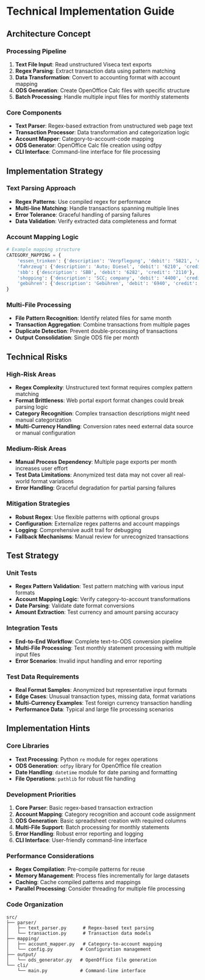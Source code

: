 # Technical Implementation Guide

## Architecture Concept

### Processing Pipeline
1. **Text File Input**: Read unstructured Viseca text exports
2. **Regex Parsing**: Extract transaction data using pattern matching
3. **Data Transformation**: Convert to accounting format with account mapping
4. **ODS Generation**: Create OpenOffice Calc files with specific structure
5. **Batch Processing**: Handle multiple input files for monthly statements

### Core Components
- **Text Parser**: Regex-based extraction from unstructured web page text
- **Transaction Processor**: Data transformation and categorization logic
- **Account Mapper**: Category-to-account-code mapping
- **ODS Generator**: OpenOffice Calc file creation using odfpy
- **CLI Interface**: Command-line interface for file processing

## Implementation Strategy

### Text Parsing Approach
- **Regex Patterns**: Use compiled regex for performance
- **Multi-line Matching**: Handle transactions spanning multiple lines
- **Error Tolerance**: Graceful handling of parsing failures
- **Data Validation**: Verify extracted data completeness and format

### Account Mapping Logic
```python
# Example mapping structure
CATEGORY_MAPPING = {
    'essen_trinken': {'description': 'Verpflegung', 'debit': '5821', 'credit': '2110'},
    'fahrzeug': {'description': 'Auto; Diesel', 'debit': '6210', 'credit': '2110'},
    'sbb': {'description': 'SBB', 'debit': '6282', 'credit': '2110'},
    'shopping': {'description': 'SCC; company', 'debit': '4400', 'credit': '2110'},
    'gebühren': {'description': 'Gebühren', 'debit': '6940', 'credit': '2110'},
}
```

### Multi-File Processing
- **File Pattern Recognition**: Identify related files for same month
- **Transaction Aggregation**: Combine transactions from multiple pages
- **Duplicate Detection**: Prevent double-processing of transactions
- **Output Consolidation**: Single ODS file per month

## Technical Risks

### High-Risk Areas
- **Regex Complexity**: Unstructured text format requires complex pattern matching
- **Format Brittleness**: Web portal export format changes could break parsing logic
- **Category Recognition**: Complex transaction descriptions might need manual categorization
- **Multi-Currency Handling**: Conversion rates need external data source or manual configuration

### Medium-Risk Areas
- **Manual Process Dependency**: Multiple page exports per month increases user effort
- **Test Data Limitations**: Anonymized test data may not cover all real-world format variations
- **Error Handling**: Graceful degradation for partial parsing failures

### Mitigation Strategies
- **Robust Regex**: Use flexible patterns with optional groups
- **Configuration**: Externalize regex patterns and account mappings
- **Logging**: Comprehensive audit trail for debugging
- **Fallback Mechanisms**: Manual review for unrecognized transactions

## Test Strategy

### Unit Tests
- **Regex Pattern Validation**: Test pattern matching with various input formats
- **Account Mapping Logic**: Verify category-to-account transformations
- **Date Parsing**: Validate date format conversions
- **Amount Extraction**: Test currency and amount parsing accuracy

### Integration Tests
- **End-to-End Workflow**: Complete text-to-ODS conversion pipeline
- **Multi-File Processing**: Test monthly statement processing with multiple input files
- **Error Scenarios**: Invalid input handling and error reporting

### Test Data Requirements
- **Real Format Samples**: Anonymized but representative input formats
- **Edge Cases**: Unusual transaction types, missing data, format variations
- **Multi-Currency Examples**: Test foreign currency transaction handling
- **Performance Data**: Typical and large file processing scenarios

## Implementation Hints

### Core Libraries
- **Text Processing**: Python `re` module for regex operations
- **ODS Generation**: `odfpy` library for OpenOffice file creation
- **Date Handling**: `datetime` module for date parsing and formatting
- **File Operations**: `pathlib` for robust file handling

### Development Priorities
1. **Core Parser**: Basic regex-based transaction extraction
2. **Account Mapping**: Category recognition and account code assignment
3. **ODS Generation**: Basic spreadsheet creation with required columns
4. **Multi-File Support**: Batch processing for monthly statements
5. **Error Handling**: Robust error reporting and logging
6. **CLI Interface**: User-friendly command-line interface

### Performance Considerations
- **Regex Compilation**: Pre-compile patterns for reuse
- **Memory Management**: Process files incrementally for large datasets
- **Caching**: Cache compiled patterns and mappings
- **Parallel Processing**: Consider threading for multiple file processing

### Code Organization
```
src/
├── parser/
│   ├── text_parser.py      # Regex-based text parsing
│   └── transaction.py      # Transaction data models
├── mapping/
│   ├── account_mapper.py   # Category-to-account mapping
│   └── config.py          # Configuration management
├── output/
│   └── ods_generator.py   # OpenOffice file generation
└── cli/
    └── main.py            # Command-line interface
```